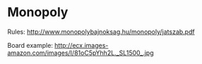 # Monopoly

Rules:
http://www.monopolybajnoksag.hu/monopoly/jatszab.pdf

Board example:
http://ecx.images-amazon.com/images/I/81oC5pYhh2L._SL1500_.jpg
